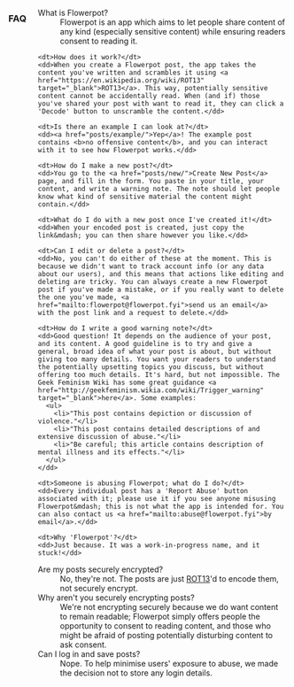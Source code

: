 <div class="two columns"> </div>
<div class="eight columns faq">

<h3>FAQ</h3>

  <dl>
    <dt>What is Flowerpot?</dt>
    <dd>Flowerpot is an app which aims to let people share content of any kind (especially sensitive content) while ensuring readers consent to reading it.</dd>

    <dt>How does it work?</dt>
    <dd>When you create a Flowerpot post, the app takes the content you've written and scrambles it using <a href="https://en.wikipedia.org/wiki/ROT13" target="_blank">ROT13</a>. This way, potentially sensitive content cannot be accidentally read. When (and if) those you've shared your post with want to read it, they can click a 'Decode' button to unscramble the content.</dd>

    <dt>Is there an example I can look at?</dt>
    <dd><a href="posts/example/">Yep</a>! The example post contains <b>no offensive content</b>, and you can interact with it to see how Flowerpot works.</dd>

    <dt>How do I make a new post?</dt>
    <dd>You go to the <a href="posts/new/">Create New Post</a> page, and fill in the form. You paste in your title, your content, and write a warning note. The note should let people know what kind of sensitive material the content might contain.</dd>

    <dt>What do I do with a new post once I've created it!</dt>
    <dd>When your encoded post is created, just copy the link&mdash; you can then share however you like.</dd>

    <dt>Can I edit or delete a post?</dt>
    <dd>No, you can't do either of these at the moment. This is because we didn't want to track account info (or any data about our users), and this means that actions like editing and deleting are tricky. You can always create a new Flowerpot post if you've made a mistake, or if you really want to delete the one you've made, <a href="mailto:flowerpot@flowerpot.fyi">send us an email</a> with the post link and a request to delete.</dd>

    <dt>How do I write a good warning note?</dt>
    <dd>Good question! It depends on the audience of your post, and its content. A good guideline is to try and give a general, broad idea of what your post is about, but without giving too many details. You want your readers to understand the potentially upsetting topics you discuss, but without offering too much details. It's hard, but not impossible. The Geek Feminism Wiki has some great guidance <a href="http://geekfeminism.wikia.com/wiki/Trigger_warning" target="_blank">here</a>. Some examples:
      <ul>
        <li>"This post contains depiction or discussion of violence."</li>
        <li>"This post contains detailed descriptions of and extensive discussion of abuse."</li>
        <li>"Be careful; this article contains description of mental illness and its effects."</li>
      </ul>
    </dd>

    <dt>Someone is abusing Flowerpot; what do I do?</dt>
    <dd>Every individual post has a 'Report Abuse' button associated with it; please use it if you see anyone misusing Flowerpot&mdash; this is not what the app is intended for. You can also contact us <a href="mailto:abuse@flowerpot.fyi">by email</a>.</dd>

    <dt>Why 'Flowerpot'?</dt>
    <dd>Just because. It was a work-in-progress name, and it stuck!</dd>

  <dt>Are my posts securely encrypted?</dt>
  <dd>No, they're not. The posts are just <a href="https://en.wikipedia.org/wiki/ROT13" target="_blank">ROT13</a>'d to encode them, not securely encrypt.</dd>
  <dt>Why aren't you securely encrypting posts?</dt>
  <dd>We're not encrypting securely because we do want content to remain readable; Flowerpot simply offers people the opportunity to consent to reading content, and those who might be afraid of posting potentially disturbing content to ask consent.</dd>
  <dt>Can I log in and save posts?</dt>
  <dd>Nope. To help minimise users' exposure to abuse, we made the decision not to store any login details.</dd>
</dl>

</div>
